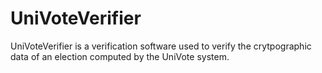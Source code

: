 UniVoteVerifier
============

UniVoteVerifier is a verification software used to verify the 
crytpographic data of an election computed by the UniVote system. 
